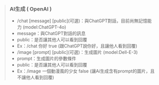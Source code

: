 > ### **AI生成 ( OpenAI )**
> 
> - /chat [message] [public]\(可選\)：與ChatGPT對話，目前尚無記憶能力 (model:ChatGPT-4o)
>  - message：與ChatGPT對話的訊息
>  - public：是否讓其他人可以看到回覆
>  - Ex：/chat 你好 true (跟ChatGPT說你好，且讓他人看到回覆)
> - /image [prompt] [public]\(可選\)：生成圖片 (model:Dell-E-3)
>  - prompt：生成圖片的參數條件
>  - public：是否讓其他人可以看到回覆
>  - Ex：/image 一個動漫風的少女 false (讓Ai生成含有prompt的圖片，且不讓他人看到回覆)
